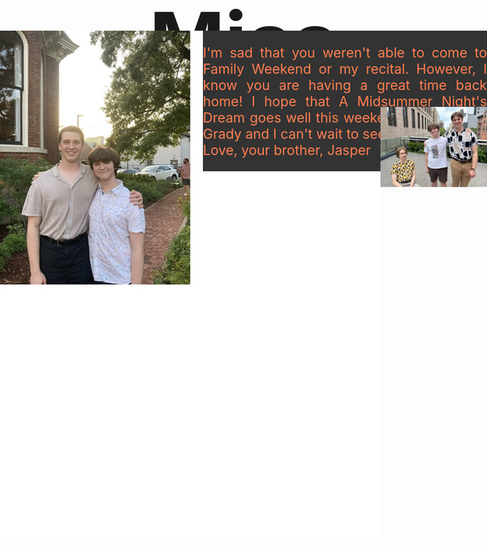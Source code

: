 <!DOCTYPE html>
<html lang="en">
<head>
<title>Lab 12</title>
<meta charset="utf-8">
<!--My Lab 12 Jasper Vasilevskis H02 11/01/2023-->
<style>
h1{text-align:center;
font-size:120pt}
#col1{position:absolute;
top: 350px;
left:0px
}
#col2{background-color:#333333;
color: #FF7F50;
font-size:20pt;
position:absolute;
top: 350px;
left: 400px;
text-align: justify}
#col3{position:absolute;
top: 500px;
left: 750px}
</style>
<script>
function swap(pic){document.getElementById("husk").src=pic;
}
</script> 
</head>
<body>
<h1>Miss You Buddy!</h1>
<div id="col1" onmouseover="swap('All_Images_lab12/bagel.jpg')">
<img src="All_Images_lab12/husk.jpg" alt="Emmit and Jasper at Husk" id="husk">
</div>
<div id="col2">
<p>I'm sad that you weren't able to come to Family Weekend or my recital. However, I know you are having a great time back home! I hope that A Midsummer Night's Dream goes well this weekend. Break a leg. Grady and I can't wait to see you soon!<br>
Love, your brother,
Jasper
</div>
<div id="col3">
<img src="All_Images_lab12/nyc.jpg" alt="Three Brothers in NYC">
</div>
</body>
</html>
